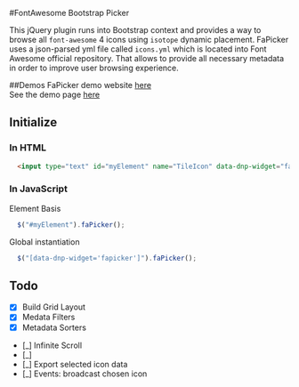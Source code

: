 #FontAwesome Bootstrap Picker

This jQuery plugin runs into Bootstrap context and provides a way to browse all `font-awesome` 4 icons using `isotope` dynamic placement. FaPicker uses a json-parsed yml file called `icons.yml` which is located into Font Awesome official repository. That allows to provide all necessary metadata in order to improve user browsing experience.


##Demos
FaPicker demo website [here](http://emyann.github.io/fa-picker)  
See the demo page [here](http://emyann.github.io/fa-picker/demo1.html)  



## Initialize
### In HTML 

``` html
  <input type="text" id="myElement" name="TileIcon" data-dnp-widget="fapicker" title="Icon Title" placeholder="Ex: fa fa-envelope" value="">
```
### In JavaScript
Element Basis
``` js
  $("#myElement").faPicker();
```

Global instantiation
``` js
  $("[data-dnp-widget='fapicker']").faPicker();
```

## Todo

- [X] Build Grid Layout
- [X] Medata Filters
- [X] Metadata Sorters
- [_] Infinite Scroll
- [_] 
- [_] Export selected icon data
- [_] Events: broadcast chosen icon
